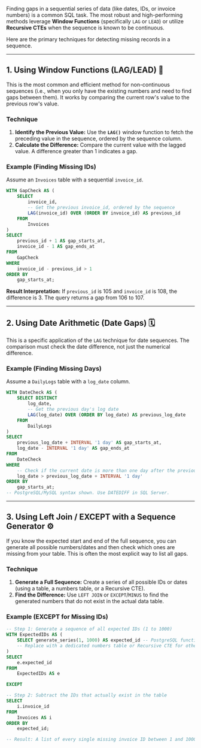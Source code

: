 Finding gaps in a sequential series of data (like dates, IDs, or invoice numbers) is a common SQL task. The most robust and high-performing methods leverage **Window Functions** (specifically `LAG` or `LEAD`) or utilize **Recursive CTEs** when the sequence is known to be continuous.

Here are the primary techniques for detecting missing records in a sequence.

-----

## 1\. Using Window Functions (LAG/LEAD) 🎣

This is the most common and efficient method for non-continuous sequences (i.e., when you only have the existing numbers and need to find gaps between them). It works by comparing the current row's value to the previous row's value.

### Technique

1.  **Identify the Previous Value:** Use the **`LAG()`** window function to fetch the preceding value in the sequence, ordered by the sequence column.
2.  **Calculate the Difference:** Compare the current value with the lagged value. A difference greater than 1 indicates a gap.

### Example (Finding Missing IDs)

Assume an `Invoices` table with a sequential `invoice_id`.

```sql
WITH GapCheck AS (
    SELECT
        invoice_id,
        -- Get the previous invoice_id, ordered by the sequence
        LAG(invoice_id) OVER (ORDER BY invoice_id) AS previous_id
    FROM
        Invoices
)
SELECT
    previous_id + 1 AS gap_starts_at,
    invoice_id - 1 AS gap_ends_at
FROM
    GapCheck
WHERE
    invoice_id - previous_id > 1
ORDER BY
    gap_starts_at;
```

**Result Interpretation:** If `previous_id` is 105 and `invoice_id` is 108, the difference is 3. The query returns a gap from 106 to 107.

-----

## 2\. Using Date Arithmetic (Date Gaps) 🗓️

This is a specific application of the `LAG` technique for date sequences. The comparison must check the date difference, not just the numerical difference.

### Example (Finding Missing Days)

Assume a `DailyLogs` table with a `log_date` column.

```sql
WITH DateCheck AS (
    SELECT DISTINCT
        log_date,
        -- Get the previous day's log date
        LAG(log_date) OVER (ORDER BY log_date) AS previous_log_date
    FROM
        DailyLogs
)
SELECT
    previous_log_date + INTERVAL '1 day' AS gap_starts_at,
    log_date - INTERVAL '1 day' AS gap_ends_at
FROM
    DateCheck
WHERE
    -- Check if the current date is more than one day after the previous date
    log_date > previous_log_date + INTERVAL '1 day'
ORDER BY
    gap_starts_at;
-- PostgreSQL/MySQL syntax shown. Use DATEDIFF in SQL Server.
```

-----

## 3\. Using Left Join / EXCEPT with a Sequence Generator ⚙️

If you know the expected start and end of the full sequence, you can generate all possible numbers/dates and then check which ones are missing from your table. This is often the most explicit way to list all gaps.

### Technique

1.  **Generate a Full Sequence:** Create a series of all possible IDs or dates (using a table, a numbers table, or a Recursive CTE).
2.  **Find the Difference:** Use `LEFT JOIN` or `EXCEPT`/`MINUS` to find the generated numbers that do not exist in the actual data table.

### Example (EXCEPT for Missing IDs)

```sql
-- Step 1: Generate a sequence of all expected IDs (1 to 1000)
WITH ExpectedIDs AS (
    SELECT generate_series(1, 1000) AS expected_id -- PostgreSQL function shown
    -- Replace with a dedicated numbers table or Recursive CTE for other DBs
)
SELECT
    e.expected_id
FROM
    ExpectedIDs AS e

EXCEPT 

-- Step 2: Subtract the IDs that actually exist in the table
SELECT
    i.invoice_id
FROM
    Invoices AS i
ORDER BY
    expected_id;

-- Result: A list of every single missing invoice ID between 1 and 1000.
```
